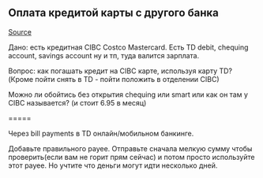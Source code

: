 ## Оплата кредитой карты с другого банка
[Source](https://t.me/canada_finances/88332)

Дано: есть кредитная CIBC Costco Mastercard. Есть TD debit, chequing account, savings account ну и тп, туда валится зарплата. 

Вопрос: как погашать кредит на CIBC карте, используя карту TD? (Кроме пойти снять в TD - пойти положить в отделении CIBC) 

Можно ли обойтись без открытия chequing или smart или как он там у CIBC называется? (и стоит 6.95 в месяц)

=====

Через bill payments в TD онлайн/мобильном банкинге.

Добавьте правильного payee. Отправьте сначала мелкую сумму чтобы проверить(если вам не горит прям сейчас) и потом просто используйте этот payee. Но учтите что деньги могут идти несколько дней.